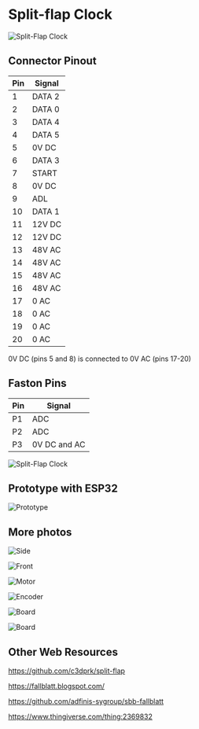 # Split-flap Clock

![Split-Flap Clock](./_img/split-flaps.jpg)

## Connector Pinout

| Pin | Signal  |
|-----|-------- |
|1    | DATA 2  |
|2    | DATA 0  |
|3    | DATA 4  |
|4    | DATA 5  |
|5    | 0V  DC  |
|6    | DATA 3  |
|7    | START   |
|8    | 0V DC   |
|9    | ADL     |
|10   | DATA 1  |
|11   | 12V DC  |
|12   | 12V DC  |
|13   | 48V AC  |
|14   | 48V AC  |
|15   | 48V AC  |
|16   | 48V AC  |
|17   | 0 AC    |
|18   | 0 AC    |
|19   | 0 AC    |
|20   | 0 AC    |

0V DC (pins 5 and 8) is connected to 0V AC (pins 17-20)

## Faston Pins
| Pin | Signal       |
|-----| ------------ |
|P1   | ADC          |
|P2   | ADC          |
|P3   | 0V DC and AC |

![Split-Flap Clock](./_img/connector.jpg)

## Prototype with ESP32

![Prototype](./_img/prototype.jpg)

## More photos
![Side](./_img/side.jpg)

![Front](./_img/front.jpg)

![Motor](./_img/motor.jpg)

![Encoder](./_img/encoder.jpg)

![Board](./_img/board-front.jpg)

![Board](./_img/board-back.jpg)

## Other Web Resources 

https://github.com/c3dprk/split-flap

https://fallblatt.blogspot.com/

https://github.com/adfinis-sygroup/sbb-fallblatt

https://www.thingiverse.com/thing:2369832
